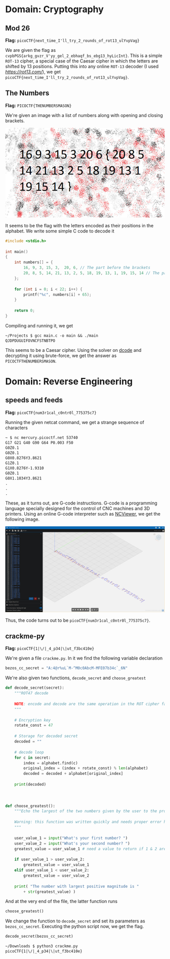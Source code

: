 # Domain: Cryptography

## Mod 26

**Flag:** `picoCTF{next_time_I'll_try_2_rounds_of_rot13_ulYvpVag}`

We are given the flag as `cvpbPGS{arkg_gvzr_V'yy_gel_2_ebhaqf_bs_ebg13_hyLicInt}`. This is a simple `ROT-13` cipher, a special case of the Caesar cipher in which the letters are shifted by 13 positions.
Putting this into any online `ROT-13` decoder (I used *https://rot13.com/*), we get `picoCTF{next_time_I'll_try_2_rounds_of_rot13_ulYvpVag}`.

## The Numbers

**Flag:** `PICOCTF{THENUMBERSMASON}`

We're given an image with a list of numbers along with opening and closing brackets.

![The Numbers](../Images/the_numbers.jpg)

It seems to be the flag with the letters encoded as their positions in the alphabet. We write some simple C code to decode it

```c
#include <stdio.h>

int main()
{
    int numbers[] = {
        16, 9, 3, 15, 3,  20, 6, // The part before the brackets
        20, 8, 5, 14, 21, 13, 2, 5, 18, 19, 13, 1, 19, 15, 14 // The part after the brackets
    };

    for (int i = 0; i < 22; i++) {
        printf("%c", numbers[i] + 65);
    }

    return 0;
}
```

Compiling and running it, we get
```
~/Projects $ gcc main.c -o main && ./main
QJDPDUGUIFOVNCFSTNBTPO
```

This seems to be a Caesar cipher. Using the solver on [dcode](https://www.dcode.fr/caesar-cipher) and decrypting it using brute-force, we get the answer as `PICOCTFTHENUMBERSMASON`.

# Domain: Reverse Engineering

## speeds and feeds

**Flag:** `picoCTF{num3r1cal_c0ntr0l_775375c7}`

Running the given netcat command, we get a strange sequence of characters

```
~ $ nc mercury.picoctf.net 53740
G17 G21 G40 G90 G64 P0.003 F50
G0Z0.1
G0Z0.1
G0X0.8276Y3.8621
G1Z0.1
G1X0.8276Y-1.9310
G0Z0.1
G0X1.1034Y3.8621
.
.
.
```

These, as it turns out, are G-code instructions. G-code is a programming language specially designed for the control of CNC machines and 3D printers. Using an online G-code interpreter such as [NCViewer](https://ncviewer.com/), we get the following image.

![The Flag](../Images/gcode.jpg)

Thus, the code turns out to be `picoCTF{num3r1cal_c0ntr0l_775375c7}`.

## crackme-py

**Flag:** `picoCTF{1|\/|_4_p34|\|ut_f3bc410e}`

We're given a file `crackme.py`. In it we find the following variable declaration

```py
bezos_cc_secret = "A:4@r%uL`M-^M0c0AbcM-MFE07b34c`_6N"
```

We're also given two functions, `decode_secret` and `choose_greatest`

```py
def decode_secret(secret):
    """ROT47 decode

    NOTE: encode and decode are the same operation in the ROT cipher family.
    """

    # Encryption key
    rotate_const = 47

    # Storage for decoded secret
    decoded = ""

    # decode loop
    for c in secret:
        index = alphabet.find(c)
        original_index = (index + rotate_const) % len(alphabet)
        decoded = decoded + alphabet[original_index]

    print(decoded)



def choose_greatest():
    """Echo the largest of the two numbers given by the user to the program

    Warning: this function was written quickly and needs proper error handling
    """

    user_value_1 = input("What's your first number? ")
    user_value_2 = input("What's your second number? ")
    greatest_value = user_value_1 # need a value to return if 1 & 2 are equal

    if user_value_1 > user_value_2:
        greatest_value = user_value_1
    elif user_value_1 < user_value_2:
        greatest_value = user_value_2

    print( "The number with largest positive magnitude is "
        + str(greatest_value) )
```

And at the very end of the file, the latter function runs

```py
choose_greatest()
```

We change the function to `decode_secret` and set its parameters as `bezos_cc_secret`. Executing the python script now, we get the flag.

```py
decode_secret(bezos_cc_secret)
```

```
~/Downloads $ python3 crackme.py
picoCTF{1|\/|_4_p34|\|ut_f3bc410e}
```

